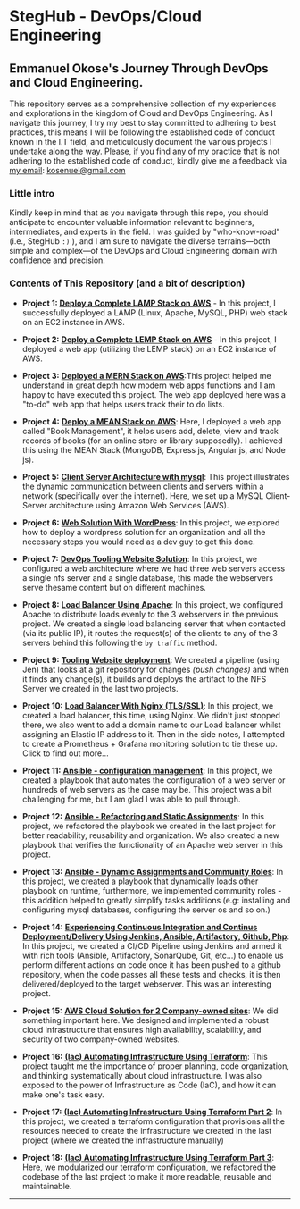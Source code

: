 # StegHub - DevOps/Cloud Engineering

## Emmanuel Okose's Journey Through DevOps and Cloud Engineering.

This repository serves as a comprehensive collection of my experiences and explorations in the kingdom of Cloud and DevOps Engineering. As I navigate this journey, I try my best to stay committed to adhering to best practices, this means I will be following the established code of conduct known in the I.T field, and meticulously document the various projects I undertake along the way. Please, if you find any of my practice that is not adhering to the established code of conduct, kindly give me a feedback via [my email](kosenuel@gmail.com): kosenuel@gmail.com

### Little intro

Kindly keep in mind that as you navigate through this repo, you should anticipate to encounter valuable information relevant to beginners, intermediates, and experts in the field. I was guided by "who-know-road" (i.e., StegHub `:)` ), and I am sure to navigate the diverse terrains—both simple and complex—of the DevOps and Cloud Engineering domain with confidence and precision.

### Contents of This Repository (and a bit of description)

- **Project 1: [Deploy a Complete LAMP Stack on AWS](https://github.com/Kosenuel/DevOps_CloudEngr-StegHub/tree/main/1.LAMP_Stack)** - In this project, I successfully deployed a LAMP (Linux, Apache, MySQL, PHP) web stack on an EC2 instance in AWS.


- **Project 2:** [**Deploy a Complete LEMP Stack on AWS**](https://github.com/Kosenuel/DevOps_CloudEngr-StegHub/tree/main/2.LEMP_Stack) - In this project, I deployed a web app (utilizing the LEMP stack) on an EC2 instance of AWS.

- **Project 3:** [**Deployed a MERN Stack on AWS**](https://github.com/Kosenuel/DevOps_CloudEngr-StegHub/tree/main/3.MERN_Stack):This project helped me understand in great depth how modern web apps functions and I am happy to have executed this project. The web app deployed here was a "to-do" web app that helps users track their to do lists.

- **Project 4:** [**Deploy a MEAN Stack on AWS**](https://github.com/Kosenuel/DevOps_CloudEngr-StegHub/tree/main/4.MEAN_Stack): Here, I deployed a web app called "Book Management", it helps users add, delete, view and track records of books (for an online store or library supposedly). I achieved this using the MEAN Stack (MongoDB, Express js, Angular js, and Node js).

- **Project 5:** [**Client Server Architecture with mysql**](https://github.com/Kosenuel/DevOps_CloudEngr-StegHub/tree/main/5.Client-Server_Architecture): This project illustrates the dynamic communication between clients and servers within a network (specifically over the internet). Here, we set up a MySQL Client-Server architecture using Amazon Web Services (AWS).

- **Project 6:** [**Web Solution With  WordPress**](https://github.com/Kosenuel/DevOps_CloudEngr-StegHub/tree/main/6.Web_Solution_With_Word_Press): In this project, we explored how to deploy a wordpress solution for an organization and all the necessary steps you would need as a dev guy to get this done.

- **Project 7:** [**DevOps Tooling Website Solution**](https://github.com/Kosenuel/DevOps_CloudEngr-StegHub/tree/main/7.DevOps_Tooling_Website_Solution): In this project, we configured a web architecture where we had three web servers access a single nfs server and a single database, this made the webservers serve thesame content but on different machines.

- **Project 8:** [**Load Balancer Using Apache**](https://github.com/Kosenuel/DevOps_CloudEngr-StegHub/tree/main/8.Load_Balancer_With_Apache): In this project, we configured Apache to distribute loads evenly to the 3 webservers in the previous project. We created a single load balancing server that when contacted (via its public IP), it routes the request(s) of the clients to any of the 3 servers behind this following the `by traffic` method.

- **Project 9:** [**Tooling Website deployment**](https://github.com/Kosenuel/DevOps_CloudEngr-StegHub/tree/main/9.Tooling_Website_Deployment_and_Automation): We created a pipeline (using Jen) that looks at a git repository for changes _(push changes)_ and when it finds any change(s), it builds and deploys the artifact to the NFS Server we created in the last two projects.

- **Project 10:** [**Load Balancer With Nginx (TLS/SSL)**](https://github.com/Kosenuel/DevOps_CloudEngr-StegHub/tree/main/10.Load_Balancer_With_Nginx_%26_SSL-TLS): In this project, we created a load balancer, this time, using Nginx. We didn't just stopped there, we also went to add a domain name to our Load balancer whilst assigning an Elastic IP address to it.
Then in the side notes, I attempted to create a Prometheus + Grafana monitoring solution to tie these up. Click to find out more...

- **Project 11:** [**Ansible - configuration management**](https://github.com/Kosenuel/DevOps_CloudEngr-StegHub/tree/main/11.Ansible_-_Config-Mgmt): In this project, we created a playbook that automates the configuration of a web server or hundreds of web servers as the case may be. This project was a bit challenging for me, but I am glad I was able to pull through.

- **Project 12:** [**Ansible - Refactoring and Static Assignments**](https://github.com/Kosenuel/DevOps_CloudEngr-StegHub/tree/main/12.Ansible-Refactoring_and_Static_Assignments): In this project, we refactored the playbook we created in the last project for better readability, reusability and organization. We also created a new playbook that verifies the functionality of an Apache web server in this project.

- **Project 13:** [**Ansible - Dynamic Assignments and Community Roles**](https://github.com/Kosenuel/DevOps_CloudEngr-StegHub/tree/main/13.Ansible-Dynamic_Assignment_%26_Community_Roles#reference-documentation): In this project, we created a playbook that dynamically loads other playbook on runtime, furthermore, we implemented community roles - this addition helped to greatly simplify tasks additions (e.g: installing and configuring mysql databases, configuring the server os and so on.)

- **Project 14:** [**Experiencing Continuous Integration and Continus Deployment/Delivery Using Jenkins, Ansible, Artifactory, Github, Php**](https://github.com/Kosenuel/DevOps_CloudEngr-StegHub/tree/main/14.Continuous_Integration_With_Jenkins_Ansible_SonarQube): In this project, we created a CI/CD Pipeline using Jenkins and armed it with rich tools (Ansible, Artifactory, SonarQube, Git, etc...) to enable us perform different actions on code once it has been pushed to a github repository, when the code passes all these tests and checks, it is then delivered/deployed to the target webserver. This was an interesting project.

- **Project 15:** [**AWS Cloud Solution for 2 Company-owned sites**](https://github.com/Kosenuel/DevOps_CloudEngr-StegHub/tree/main/15.Cloud-Solution(AWS)-For-2-Websites-Owned-by-a-Company): We did something important here. We designed and implemented a robust cloud infrastructure that ensures high availability, scalability, and security of two company-owned websites.

- **Project 16:** [**(Iac) Automating Infrastructure Using Terraform**](https://github.com/Kosenuel/DevOps_CloudEngr-StegHub/tree/main/16.(Iac)_Automating_Infrastructure_Using_Terraform#testing-your-configuration): This project taught me the importance of proper planning, code organization, and thinking systematically about cloud infrastructure. I was also exposed to the power of Infrastructure as Code (IaC), and how it can make one's task easy.

- **Project 17:** [**(Iac) Automating Infrastructure Using Terraform Part 2**](https://github.com/Kosenuel/DevOps_CloudEngr-StegHub/tree/main/17.(Iac)_Automating_Infrastructure_Using_Terraform_Part_2#-lessons-learned): In this project, we created a terraform configuration that provisions all the resources needed to create the infrastructure we created in the last project (where we created the infrastructure manually)

- **Project 18:** [**(Iac) Automating Infrastructure Using Terraform Part 3**](https://github.com/Kosenuel/DevOps_CloudEngr-StegHub/tree/main/18.(Iac)_Automating_Infrastructure_Using_Terraform_Part_3): Here, we modularized our terraform configuration, we refactored the codebase of the last project to make it more readable, reusable and maintainable.
---
